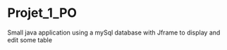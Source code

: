 # Projet_1_PO
Small java application using a mySql database with Jframe to display and edit some table
